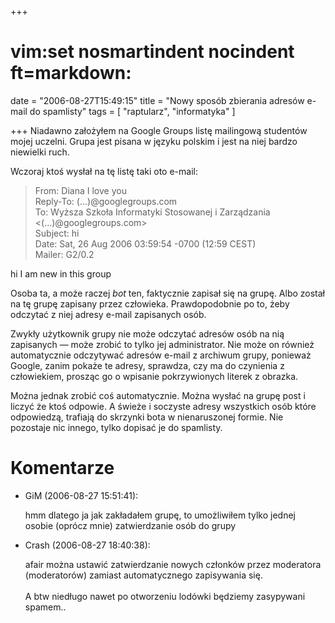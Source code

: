 +++
# vim:set nosmartindent nocindent ft=markdown:
date = "2006-08-27T15:49:15"
title = "Nowy sposób zbierania adresów e-mail do spamlisty"
tags = [ "raptularz", "informatyka" ]

+++
Niadawno założyłem na Google Groups listę mailingową studentów mojej uczelni.
Grupa jest pisana w języku polskim i jest na niej bardzo niewielki ruch.

<!--more-->

Wczoraj ktoś wysłał na tę listę taki oto e-mail:

> From: Diana I love you  
Reply-To: (...)@googlegroups.com  
To: Wyższa Szkoła Informatyki Stosowanej i Zarządzania
&lt;(...)@googlegroups.com&gt;  
Subject: hi  
Date: Sat, 26 Aug 2006 03:59:54 -0700 (12:59 CEST)  
Mailer: G2/0.2  
  
hi I am new in this group

Osoba ta, a może raczej _bot_ ten, faktycznie zapisał się na grupę. Albo
został na tę grupę zapisany przez człowieka. Prawdopodobnie po to, żeby
odczytać z niej adresy e-mail zapisanych osób.

Zwykły użytkownik grupy nie może odczytać adresów osób na nią zapisanych —
może zrobić to tylko jej administrator. Nie może on również automatycznie
odczytywać adresów e-mail z archiwum grupy, ponieważ Google, zanim pokaże te
adresy, sprawdza, czy ma do czynienia z człowiekiem, prosząc go o wpisanie
pokrzywionych literek z obrazka.

Można jednak zrobić coś automatycznie. Można wysłać na grupę post i liczyć że
ktoś odpowie. A świeże i soczyste adresy wszystkich osób które odpowiedzą,
trafiają do skrzynki bota w nienaruszonej formie. Nie pozostaje nic innego,
tylko dopisać je do spamlisty.

# Komentarze

* GiM (2006-08-27 15:51:41): <p>hmm dlatego ja jak zakładałem grupę, to
  umożliwiłem tylko jednej osobie (oprócz mnie) zatwierdzanie osób do grupy</p>
* Crash (2006-08-27 18:40:38): <p>afair można ustawić zatwierdzanie nowych
  członków przez moderatora (moderatorów) zamiast automatycznego zapisywania
  się.  <br /> <br />A btw niedługo nawet po otworzeniu lodówki będziemy
  zasypywani spamem..</p>
